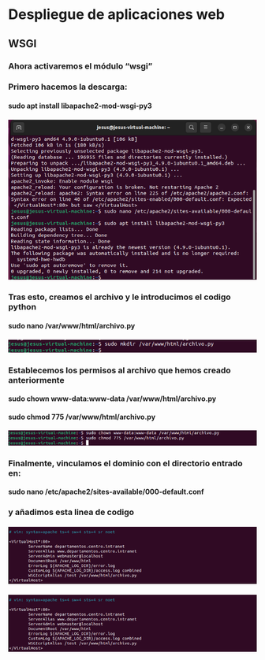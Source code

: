 # Despliegue de aplicaciones web
## WSGI
### Ahora activaremos el módulo “wsgi”
### Primero hacemos la descarga:
#### sudo apt install libapache2-mod-wsgi-py3
#### ![Image](https://github.com/Braeek/ProyectoDespliegue/blob/main/Proyecto/Proyecto/4%20-%20activar%20wsgi/Captura%20de%20pantalla%20(108).png)

### Tras esto, creamos el archivo y le introducimos el codigo python
#### sudo nano /var/www/html/archivo.py
#### ![Image](https://github.com/Braeek/ProyectoDespliegue/blob/main/Proyecto/Proyecto/4%20-%20activar%20wsgi/Captura%20de%20pantalla%20(109).png)


### Establecemos los permisos al archivo que hemos creado anteriormente
#### sudo chown www-data:www-data /var/www/html/archivo.py
#### sudo chmod 775 /var/www/html/archivo.py
#### ![Image](https://github.com/Braeek/ProyectoDespliegue/blob/main/Proyecto/Proyecto/4%20-%20activar%20wsgi/Captura%20de%20pantalla%20(110).png)

### Finalmente, vinculamos el dominio con el directorio entrado en:

#### sudo nano /etc/apache2/sites-available/000-default.conf
### y añadimos esta linea de codigo
#### ![Image](https://github.com/Braeek/ProyectoDespliegue/blob/main/Proyecto/Proyecto/4%20-%20activar%20wsgi/Captura%20de%20pantalla%20(121).png)
#### ![Image](https://github.com/Braeek/ProyectoDespliegue/blob/main/Proyecto/Proyecto/4%20-%20activar%20wsgi/Captura%20de%20pantalla%20(121).png)
